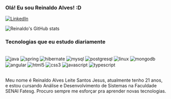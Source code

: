 ### Olá! Eu sou Reinaldo Alves! :D

[![LinkedIn](https://img.shields.io/badge/LinkedIn-0077B5?style=for-the-badge&logo=linkedin&logoColor=white)](https://www.linkedin.com/in/reinaldo-alves-10908b1a3/)

![Reinaldo's GitHub stats](https://github-readme-stats.vercel.app/api?username=Rein4ldoAlv3s&show_icons=true&theme=blue-green)

### Tecnologias que eu estudo diariamente
<div style="display: inline_block"><br/>
    <img align="center" src="https://img.shields.io/badge/Java-ED8B00?style=for-the-badge&logo=java&logoColor=white" alt="java">
    <img align="center" src="https://img.shields.io/badge/Spring-6DB33F?style=for-the-badge&logo=spring&logoColor=white    " alt="spring">
    <img align="center" src="https://img.shields.io/badge/Hibernate-59666C?style=for-the-badge&logo=Hibernate&logoColor=white" alt="hibernate">
    <img align="center" src="https://img.shields.io/badge/MySQL-00000F?style=for-the-badge&logo=mysql&logoColor=white" alt="mysql">
    <img align="center" src="https://img.shields.io/badge/PostgreSQL-316192?style=for-the-badge&logo=postgresql&logoColor=white" alt="postgresql">
    <img align="center" src="https://img.shields.io/badge/Linux-FCC624?style=for-the-badge&logo=linux&logoColor=black" alt="linux">
    <img align="center" src="https://img.shields.io/badge/MongoDB-4EA94B?style=for-the-badge&logo=mongodb&logoColor=white" alt="mongodb">
    <img align="center" src="https://img.shields.io/badge/Angular-DD0031?style=for-the-badge&logo=angular&logoColor=white" alt="angular">
    <img align="center" src="https://img.shields.io/badge/HTML5-E34F26?style=for-the-badge&logo=html5&logoColor=white" alt="html5">
    <img align="center" src="https://img.shields.io/badge/CSS3-1572B6?style=for-the-badge&logo=css3&logoColor=white" alt="css3">
    <img align="center" src="https://img.shields.io/badge/JavaScript-323330?style=for-the-badge&logo=javascript&logoColor=F7DF1E" alt="javascript">
    <img align="center" src="https://img.shields.io/badge/TypeScript-007ACC?style=for-the-badge&logo=typescript&logoColor=white" alt="typescript">
</div><br/>

Meu nome é Reinaldo Alves Leite Santos Jesus, atualmente tenho 21 anos, e estou cursando Análise e Desenvolvimento de Sistemas na Faculdade SENAI Fatesg. Procuro sempre me esforçar pra aprender novas tecnologias.
